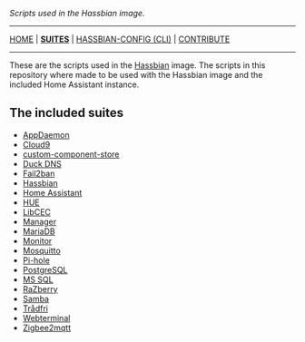 _Scripts used in the Hassbian image._

***

[HOME](/) | [**SUITES**](/suites) | [HASSBIAN-CONFIG (CLI)](/cli) | [CONTRIBUTE](/contribute)

***

These are the scripts used in the [Hassbian](https://github.com/home-assistant/pi-gen) image.
The scripts in this repository where made to be used with the Hassbian image
and the included Home Assistant instance.

## The included suites

<!--- When adding stuff here, please keep it alphabetical --->

- [AppDaemon](/suites/appdaemon)
- [Cloud9](/suites/cloud9)
- [custom-component-store](/suites/custom-component-store)
- [Duck DNS](/suites/duckdns)
- [Fail2ban](/suites/fail2ban)
- [Hassbian](/suites/hassbian)
- [Home Assistant](/suites/homeassistant)
- [HUE](/suites/hue)
- [LibCEC](/suites/libcec)
- [Manager](/suites/manager)
- [MariaDB](/suites/mariadb)
- [Monitor](/suites/monitor)
- [Mosquitto](/suites/mosquitto)
- [Pi-hole](/suites/pihole)
- [PostgreSQL](/suites/postgresql)
- [MS SQL](/suites/mssql)
- [RaZberry](/suites/razberry)
- [Samba](/suites/samba)
- [Trådfri](/suites/tradfri)
- [Webterminal](/suites/webterminal)
- [Zigbee2mqtt](/suites/zigbee2mqtt)